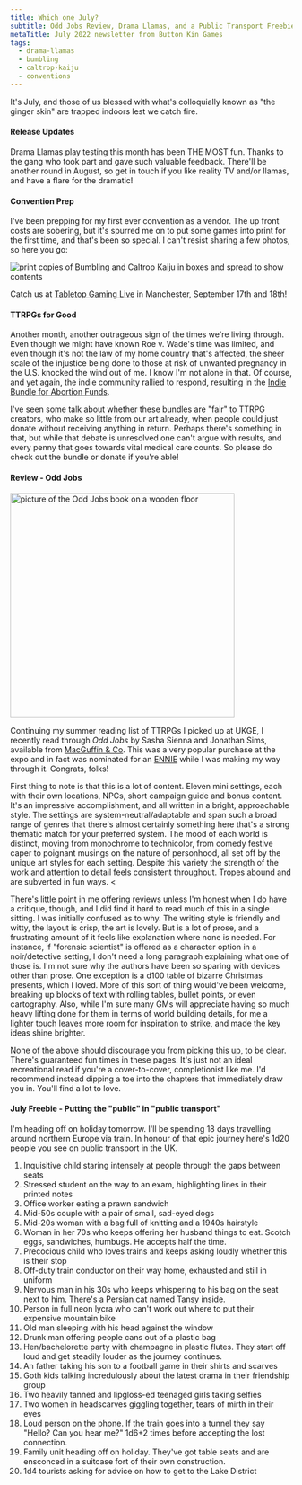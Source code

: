 ```yaml
---
title: Which one July?
subtitle: Odd Jobs Review, Drama Llamas, and a Public Transport Freebie
metaTitle: July 2022 newsletter from Button Kin Games
tags:
  - drama-llamas
  - bumbling
  - caltrop-kaiju
  - conventions
---
```


<p>
    It's July, and those of us blessed with what's colloquially known as "the ginger skin" are trapped indoors lest we catch fire.
</p>
<h4>Release Updates</h4>
<p>
    Drama Llamas play testing this month has been THE MOST fun. Thanks to the gang who took part and gave such valuable feedback. There'll be another round in August, so get in touch if you like reality TV and/or llamas, and have a flare for the dramatic!
</p>
<h4>Convention Prep</h4>
<p>
    I've been prepping for my first ever convention as a vendor. The up front costs are sobering, but it's spurred me on to put some games into print for the first time, and that's been so special. I can't resist sharing a few photos, so here you go:
</p>
<img src="/assets/images/newsletter/bumbling_caltrop_kaihu_newsletter_preview.png" alt="print copies of Bumbling and Caltrop Kaiju in boxes and spread to show contents">
<p>Catch us at <a href="https://www.tabletopgaming.co.uk/information/tabletop-gaming-live" target="_blank">Tabletop Gaming Live</a> in Manchester, September 17th and 18th!</p>
<h4>TTRPGs for Good</h4>
<p>
    Another month, another outrageous sign of the times we're living through. Even though we might have known Roe v. Wade's time was limited, and even though it's not the law of my home country that's affected, the sheer scale of the injustice being done to those at risk of unwanted pregnancy in the U.S. knocked the wind out of me. I know I'm not alone in that. Of course, and yet again, the indie community rallied to respond, resulting in the <a href="https://itch.io/b/1472/indie-bundle-for-abortion-funds" target="_blank">Indie Bundle for Abortion Funds</a>.
</p>
<p>
    I've seen some talk about whether these bundles are "fair" to TTRPG creators, who make so little from our art already, when people could just donate without receiving anything in return. Perhaps there's something in that, but while that debate is unresolved one can't argue with results, and every penny that goes towards vital medical care counts. So please do check out the bundle or donate if you're able!
</p>
<h4>Review - Odd Jobs</h4>
<img src="/assets/images/newsletter/odd_jobs_book.png" style="width:400px;margin:auto;" alt="picture of the Odd Jobs book on a wooden floor">
<p>
   Continuing my summer reading list of TTRPGs I picked up at UKGE, I recently read through <i>Odd Jobs</i> by Sasha Sienna and Jonathan Sims, available from <a href="https://www.macguffinandcompany.com/products/odd-jobs" target="_blank">MacGuffin & Co</a>. This was a very popular purchase at the expo and in fact was nominated for an <a href="https://ennie-awards.com/" target="_blank">ENNIE</a> while I was making my way through it. Congrats, folks!
</p><p>
   First thing to note is that this is a lot of content. Eleven mini settings, each with their own locations, NPCs, short campaign guide and bonus content. It's an impressive accomplishment, and all written in a bright, approachable style. The settings are system-neutral/adaptable and span such a broad range of genres that there's almost certainly something here that's a strong thematic match for your preferred system. The mood of each world is distinct, moving from monochrome to technicolor, from comedy festive caper to poignant musings on the nature of personhood, all set off by the unique art styles for each setting. Despite this variety the strength of the work and attention to detail feels consistent throughout. Tropes abound and are subverted in fun ways.
<<p>
    There's little point in me offering reviews unless I'm honest when I do have a critique, though, and I did find it hard to read much of this in a single sitting. I was initially confused as to why. The writing style is friendly and witty, the layout is crisp, the art is lovely. But is a lot of prose, and a frustrating amount of it feels like explanation where none is needed. For instance, if "forensic scientist" is offered as a character option in a noir/detective setting, I don't need a long paragraph explaining what one of those is. I'm not sure why the authors have been so sparing with devices other than prose. One exception is a d100 table of bizarre Christmas presents, which I loved. More of this sort of thing would've been welcome, breaking up blocks of text with rolling tables, bullet points, or even cartography. Also, while I'm sure many GMs will appreciate having so much heavy lifting done for them in terms of world building details, for me a lighter touch leaves more room for inspiration to strike, and made the key ideas shine brighter.
</p>
<p>
    None of the above should discourage you from picking this up, to be clear. There's guaranteed fun times in these pages. It's just not an ideal recreational read if you're a cover-to-cover, completionist like me. I'd recommend instead dipping a toe into the chapters that immediately draw you in. You'll find a lot to love.
</p>
<h4>July Freebie - Putting the "public" in "public transport"</h4>
<p>
    I'm heading off on holiday tomorrow. I'll be spending 18 days travelling around northern Europe via train. In honour of that epic journey here's 1d20 people you see on public transport in the UK.
</p>
<ol>
    <li>Inquisitive child staring intensely at people through the gaps between seats</li>
    <li>Stressed student on the way to an exam, highlighting lines in their printed notes</li>
    <li>Office worker eating a prawn sandwich</li>
    <li>Mid-50s couple with a pair of small, sad-eyed dogs</li>
    <li>Mid-20s woman with a bag full of knitting and a 1940s hairstyle</li>
    <li>Woman in her 70s who keeps offering her husband things to eat. Scotch eggs, sandwiches, humbugs. He accepts half the time.</li>
    <li>Precocious child who loves trains and keeps asking loudly whether this is their stop</li>
    <li>Off-duty train conductor on their way home, exhausted and still in uniform</li>
    <li>Nervous man in his 30s who keeps whispering to his bag on the seat next to him. There's a Persian cat named Tansy inside.</li>
    <li>Person in full neon lycra who can't work out where to put their expensive mountain bike</li>
    <li>Old man sleeping with his head against the window</li>
    <li>Drunk man offering people cans out of a plastic bag</li>
    <li>Hen/bachelorette party with champagne in plastic flutes. They start off loud and get steadily louder as the journey continues.</li>
    <li>An father taking his son to a football game in their shirts and scarves</li>
    <li>Goth kids talking incredulously about the latest drama in their friendship group</li>
    <li>Two heavily tanned and lipgloss-ed teenaged girls taking selfies</li>
    <li>Two women in headscarves giggling together, tears of mirth in their eyes</li>
    <li>Loud person on the phone. If the train goes into a tunnel they say "Hello? Can you hear me?" 1d6+2 times before accepting the lost connection.</li>
    <li>Family unit heading off on holiday. They've got table seats and are ensconced in a suitcase fort of their own construction.</li>
    <li>1d4 tourists asking for advice on how to get to the Lake District</li>
</ol>
